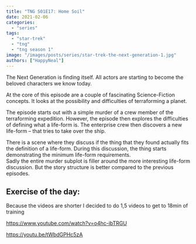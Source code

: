 ```yaml
---
title: "TNG S01E17: Home Soil"
date: 2021-02-06
categories: 
  - "series"
tags: 
  - "star-trek"
  - "tng"
  - "tng season 1"
image: "/images/posts/series/star-trek-the-next-generation-1.jpg"
authors: ["HappyNeal"]
---
```


The Next Generation is finding itself. All actors are starting to become the beloved characters we know today.

At the core of this episode are a couple of fascinating Science-Fiction concepts. It looks at the possibility and difficulties of terraforming a planet.

The episode starts out with a simple murder of a crew member of the terraforming expedition. However, the episode then explores the difficulties of defining what a life-form is. The enterprise crew then discovers a new life-form – that tries to take over the ship.

There is a scene where they discuss if the thing that they found actually fits the definition of a life-form. During this discussion, the thing starts demonstrating the minimum life-form requirements.  
Sadly the entire murder subplot is filler around the more interesting life-form discussion. But the story structure is better compared to the previous episodes.

## Exercise of the day:

Because the videos are shorter I decided to do 1,5 videos to get to 18min of training

https://www.youtube.com/watch?v=o4hc-ibTRGU

https://youtu.be/tWbdGPHc5zA
